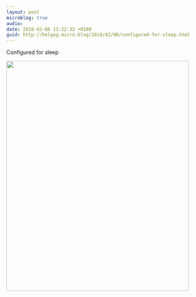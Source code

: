 ```yaml
---
layout: post
microblog: true
audio: 
date: 2018-02-06 15:22:32 +0100
guid: http://helgeg.micro.blog/2018/02/06/configured-for-sleep.html
---
```

Configured for sleep

<img src="http://microblog.helgegudmundsen.com/uploads/2018/30f588382a.jpg" width="476" height="600" />
